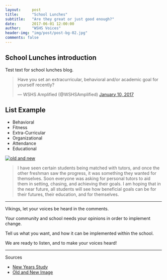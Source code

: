 ```yaml
---
layout:     post
title:      "School Lunches"
subtitle:   "Are they great or just good enough?"
date:       2017-06-01 12:00:00
author:     "WSHS Voices"
header-img: "img/post/post-bg-02.jpg"
comments: false
---
```

<!-- Start -->
<h2 class="section-heading">School Lunches introduction</h2>

<p>Test text for school lunches blog.</p>

<!-- Twitter Poll Embed -->
<blockquote class="twitter-tweet" data-lang="en"><p lang="en" dir="ltr">Have you set an extracurricular, behavioral and/or academic goal for yourself recently?</p>&mdash; WSHS Amplified (@WSHSAmplified) <a href="https://twitter.com/WSHSAmplified/status/818645454594441217">January 10, 2017</a></blockquote>
<script async src="//platform.twitter.com/widgets.js" charset="utf-8"></script>

<h2 class="section-heading">List Example</h2>
<ul>
  <li>Behavioral </li>
  <li>Fitness</li>
  <li>Extra-Curricular</li>
  <li>Organizational</li>
  <li>Attendance</li>
  <li>Educational </li>
</ul>

<a href="#">
    <img src="{{ site.baseurl }}/img/post/inner/post02-img01.jpg" alt="old and new">
</a>

<!-- Ms. Landes Quote -->
<blockquote>I have seen certain students being matched with tutors, and once the other freshman saw the progress, it was something they wanted for themselves. Soon everyone was asking for personal tutors to aid them in setting, chasing, and achieving their goals. I am hoping that in the near future, all students will see how beneficial goals can be for their futures, their education, and for themselves.</blockquote>

<hr>

<p>Vikings, let your voices be heard in the comments.</p>
<p>Your community and school needs your opinions in order to implement change.</p>
<p>Tell us what you want, and how it can be implemented within the school.</p>
<p>We are ready to listen, and to make your voices heard!</p>

<hr>

<p>Sources</p>
<ul>
  <li><a href="http://www.statisticbrain.com/new-years-resolution-statistics/">New Years Study</a></li>
  <li><a href="https://dribbble.com/KeepTruckin">Old and New Image</a></li>
</ul>
